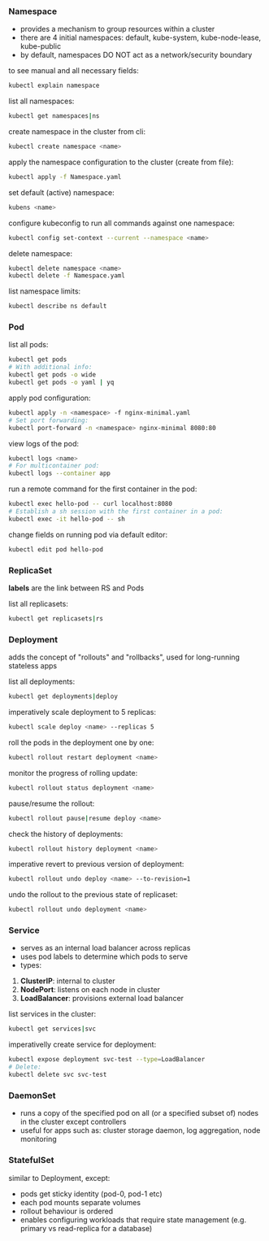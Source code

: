 ### Namespace

- provides a mechanism to group resources within a cluster
- there are 4 initial namespaces: default, kube-system, kube-node-lease, kube-public
- by default, namespaces DO NOT act as a network/security boundary

to see manual and all necessary fields:
```bash
kubectl explain namespace
```

list all namespaces:
```bash
kubectl get namespaces|ns
```

create namespace in the cluster from cli:
```bash
kubectl create namespace <name>
```

apply the namespace configuration to the cluster (create from file):
```bash
kubectl apply -f Namespace.yaml
```

set default (active) namespace:
```bash
kubens <name>
```

configure kubeconfig to run all commands against one namespace:
```bash
kubectl config set-context --current --namespace <name>
```

delete namespace:
```bash
kubectl delete namespace <name>
kubectl delete -f Namespace.yaml
```

list namespace limits:
```bash
kubectl describe ns default
```

### Pod

list all pods:
```bash
kubectl get pods
# With additional info:
kubectl get pods -o wide
kubectl get pods -o yaml | yq
```

apply pod configuration:
```bash
kubectl apply -n <namespace> -f nginx-minimal.yaml
# Set port forwarding:
kubectl port-forward -n <namespace> nginx-minimal 8080:80
```

view logs of the pod:
```bash
kubectl logs <name>
# For multicontainer pod:
kubectl logs --container app
```

run a remote command for the first container in the pod:
```bash
kubectl exec hello-pod -- curl localhost:8080
# Establish a sh session with the first container in a pod:
kubectl exec -it hello-pod -- sh
```

change fields on running pod via default editor:
```bash
kubectl edit pod hello-pod
```
### ReplicaSet

**labels** are the link between RS and Pods

list all replicasets:
```bash
kubectl get replicasets|rs
```

### Deployment

adds the concept of "rollouts" and "rollbacks", used for long-running stateless apps

list all deployments:
```bash
kubectl get deployments|deploy
```

imperatively scale deployment to 5 replicas:
```bash
kubectl scale deploy <name> --replicas 5
```

roll the pods in the deployment one by one:
```bash
kubectl rollout restart deployment <name>
```

monitor the progress of rolling update:
```bash
kubectl rollout status deployment <name>
```

pause/resume the rollout:
```bash
kubectl rollout pause|resume deploy <name>
```

check the history of deployments:
```bash
kubectl rollout history deployment <name>
```

imperative revert to previous version of deployment:
```bash
kubectl rollout undo deploy <name> --to-revision=1
```

undo the rollout to the previous state of replicaset:
```bash
kubectl rollout undo deployment <name>
```

### Service

- serves as an internal load balancer across replicas
- uses pod labels to determine which pods to serve
- types:
1. **ClusterIP**: internal to cluster
2. **NodePort**: listens on each node in cluster
3. **LoadBalancer**: provisions external load balancer

list services in the cluster:
```bash
kubectl get services|svc
```

imperativelly create service for deployment:
```bash
kubectl expose deployment svc-test --type=LoadBalancer
# Delete:
kubectl delete svc svc-test
```
### DaemonSet

- runs a copy of the specified pod on all (or a specified subset of) nodes in the cluster except controllers
- useful for apps such as: cluster storage daemon, log aggregation, node monitoring

### StatefulSet

similar to Deployment, except:
- pods get sticky identity (pod-0, pod-1 etc)
- each pod mounts separate volumes
- rollout behaviour is ordered
- enables configuring workloads that require state management (e.g. primary vs read-replica for a database)
